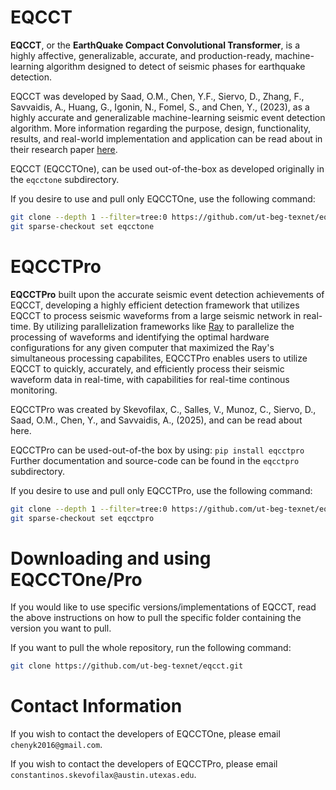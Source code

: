 # EQCCT
**EQCCT**, or the **EarthQuake Compact Convolutional Transformer**, is a highly affective, generalizable, accurate, and production-ready, machine-learning algorithm designed to detect of seismic phases for earthquake detection. 

EQCCT was developed by Saad, O.M., Chen, Y.F., Siervo, D., Zhang, F., Savvaidis, A., Huang, G., Igonin, N., Fomel, S., and Chen, Y., (2023), as a highly accurate and generalizable machine-learning seismic event detection algorithm. More information regarding the purpose, design, functionality, results, and real-world implementation and application can be read about in their research paper [here](https://ieeexplore.ieee.org/document/10264212).

EQCCT (EQCCTOne), can be used out-of-the-box as developed originally in the `eqcctone` subdirectory. 

If you desire to use and pull only EQCCTOne, use the following command: 
```sh
git clone --depth 1 --filter=tree:0 https://github.com/ut-beg-texnet/eqcct.git --sparse
git sparse-checkout set eqcctone
```

# EQCCTPro
**EQCCTPro** built upon the accurate seismic event detection achievements of EQCCT, developing a highly efficient detection framework that utilizes EQCCT to process seismic waveforms from a large seismic network in real-time. By utilizing parallelization frameworks like [Ray](https://docs.ray.io/en/latest/index.html) to parallelize the processing of waveforms and identifying the optimal hardware configurations for any given computer that maximized the Ray's simultaneous processing capabilites, EQCCTPro enables users to utilize EQCCT to quickly, accurately, and efficiently process their seismic waveform data in real-time, with capabilities for real-time continous monitoring. 

EQCCTPro was created by Skevofilax, C., Salles, V., Munoz, C., Siervo, D., Saad, O.M., Chen, Y., and Savvaidis, A., (2025), and can be read about here. 

EQCCTPro can be used-out-of-the box by using: 
`pip install eqcctpro`
Further documentation and source-code can be found in the `eqcctpro` subdirectory.

If you desire to use and pull only EQCCTPro, use the following command: 
```sh
git clone --depth 1 --filter=tree:0 https://github.com/ut-beg-texnet/eqcct.git --sparse
git sparse-checkout set eqcctpro
```

# Downloading and using EQCCTOne/Pro
If you would like to use specific versions/implementations of EQCCT, read the above instructions on how to pull the specific folder containing the version you want to pull. 

If you want to pull the whole repository, run the following command: 

```sh
git clone https://github.com/ut-beg-texnet/eqcct.git
```

# Contact Information
If you wish to contact the developers of EQCCTOne, please email `chenyk2016@gmail.com`.

If you wish to contact the developers of EQCCTPro, please email `constantinos.skevofilax@austin.utexas.edu`. 